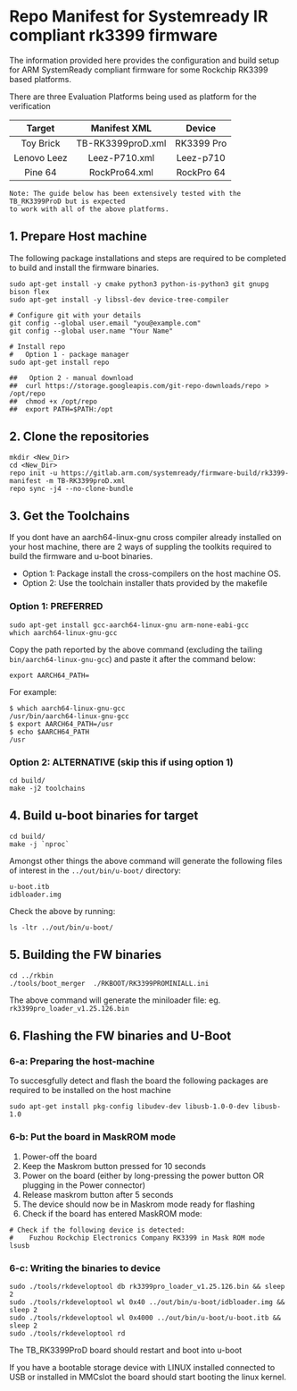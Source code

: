 # Repo Manifest for Systemready IR compliant rk3399 firmware

The information provided here provides the configuration and build setup for
ARM SystemReady compliant firmware for some Rockchip RK3399 based platforms.

There are three Evaluation Platforms being used as platform for the verification

| Target  | Manifest XML  | Device |
| :------------: |:---------------:| :-----:|
| Toy Brick      | TB-RK3399proD.xml | RK3399 Pro |
| Lenovo Leez     | Leez-P710.xml        |  Leez-p710 |
| Pine 64 | RockPro64.xml |    RockPro 64 |

```
Note: The guide below has been extensively tested with the TB_RK3399ProD but is expected 
to work with all of the above platforms.
```

## 1. Prepare Host machine
The following package installations and steps are required to be completed to build and install the firmware binaries.

```
sudo apt-get install -y cmake python3 python-is-python3 git gnupg bison flex
sudo apt-get install -y libssl-dev device-tree-compiler

# Configure git with your details
git config --global user.email "you@example.com"
git config --global user.name "Your Name"

# Install repo
#   Option 1 - package manager
sudo apt-get install repo

##   Option 2 - manual download
##  curl https://storage.googleapis.com/git-repo-downloads/repo > /opt/repo
##  chmod +x /opt/repo
##  export PATH=$PATH:/opt
```


## 2. Clone the repositories
```
mkdir <New_Dir>
cd <New_Dir>
repo init -u https://gitlab.arm.com/systemready/firmware-build/rk3399-manifest -m TB-RK3399proD.xml
repo sync -j4 --no-clone-bundle
```

## 3. Get the Toolchains
If you dont have an aarch64-linux-gnu cross compiler already installed on your host machine, there are 2 ways of suppling the toolkits required to build the firmware and u-boot binaries.

* Option 1: Package install the cross-compilers on the host machine OS.
* Option 2: Use the toolchain installer thats provided by the makefile

### Option 1: PREFERRED

```
sudo apt-get install gcc-aarch64-linux-gnu arm-none-eabi-gcc
which aarch64-linux-gnu-gcc
```
Copy the path reported by the above command (excluding the tailing `bin/aarch64-linux-gnu-gcc`) and paste it after the command below:

```
export AARCH64_PATH=
```
For example:

```
$ which aarch64-linux-gnu-gcc
/usr/bin/aarch64-linux-gnu-gcc
$ export AARCH64_PATH=/usr
$ echo $AARCH64_PATH
/usr
```

### Option 2: ALTERNATIVE (skip this if using option 1)

```
cd build/
make -j2 toolchains
```

## 4. Build u-boot binaries for target
```
cd build/
make -j `nproc`
```
Amongst other things the above command will generate the following files of interest in the `../out/bin/u-boot/` directory:

```
u-boot.itb
idbloader.img
```
Check the above by running:
```
ls -ltr ../out/bin/u-boot/
```



## 5. Building the FW binaries
```
cd ../rkbin
./tools/boot_merger  ./RKBOOT/RK3399PROMINIALL.ini
```
The above command will generate the miniloader file: eg. `rk3399pro_loader_v1.25.126.bin`

## 6. Flashing the FW binaries and U-Boot

### 6-a: Preparing the host-machine
To succesgfully detect and flash the board the following packages are required to be installed on the host machine

```
sudo apt-get install pkg-config libudev-dev libusb-1.0-0-dev libusb-1.0
```


### 6-b: Put the board in MaskROM mode
1. Power-off the board
2. Keep the Maskrom button pressed for 10 seconds
3. Power on the board (either by long-pressing the power button OR plugging in the Power connector)
4. Release maskrom button after 5 seconds
5. The device should now be in Maskrom mode ready for flashing
6. Check if the board has entered MaskROM mode:

```
# Check if the following device is detected:
#    Fuzhou Rockchip Electronics Company RK3399 in Mask ROM mode
lsusb
```


### 6-c: Writing the binaries to device
```
sudo ./tools/rkdeveloptool db rk3399pro_loader_v1.25.126.bin && sleep 2
sudo ./tools/rkdeveloptool wl 0x40 ../out/bin/u-boot/idbloader.img && sleep 2
sudo ./tools/rkdeveloptool wl 0x4000 ../out/bin/u-boot/u-boot.itb && sleep 2
sudo ./tools/rkdeveloptool rd
```

The TB_RK3399ProD board should restart and boot into u-boot

If you have a bootable storage device with LINUX installed connected to USB or installed in MMCslot the board should start booting the linux kernel.




